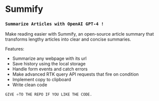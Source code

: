 # Summify
### `Summarize Articles with OpenAI GPT-4 !`
Make reading easier with Summify, an open-source article summary that transforms lengthy articles into clear and concise summaries.

Features:
- Summarize any webpage with its url 
- Save history using the local storage
- Handle form events and catch errors
- Make advanced RTK query API requests that fire on condition
- Implement copy to clipboard
- Write clean code

`GIVE ⭐TO THE REPO IF YOU LIKE THE CODE.`

